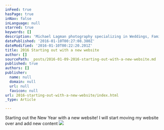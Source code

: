 ```yaml
---
inFeed: true
hasPage: true
inNav: false
inLanguage: null
starred: true
keywords: []
description: 'Michael Lagman photography specializing in Weddings, Families and senior photography in San Diego'
datePublished: '2016-01-10T00:27:08.380Z'
dateModified: '2016-01-10T00:22:20.201Z'
title: 2016 Starting out with a new website
author: []
sourcePath: _posts/2016-01-09-2016-starting-out-with-a-new-website.md
published: true
authors: []
publisher:
  name: null
  domain: null
  url: null
  favicon: null
url: 2016-starting-out-with-a-new-website/index.html
_type: Article

---
```

Starting out the New Year with a new website!  I will start moving my website over and add new content
![](https://s3-us-west-2.amazonaws.com/the-grid-img/p/67e2cdaacf9f90e92b5e6a5ee6a5dcb1af044bcc.jpg)